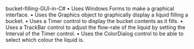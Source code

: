 bucket-filling-GUI-in-C#
• Uses Windows Forms to make a graphical interface. 
• Uses the Graphics object to graphically display a liquid filling a bucket. 
• Uses a Timer control to display the bucket contents as it fills.
• Uses a TrackBar control to adjust the flow-rate of the liquid by setting the Interval of the Timer control. 
• Uses the ColorDialog control to be able to select which colour the liquid is.
